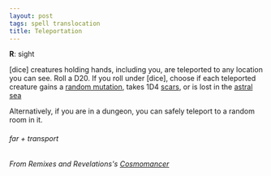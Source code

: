 ```yaml
---
layout: post
tags: spell translocation
title: Teleportation
---
```

**R**:  sight

[dice] creatures holding hands, including you, are teleported to any location you can see. Roll a D20. If you roll under [dice], choose if each teleported creature gains a [random mutation](https://coinsandscrolls.blogspot.com/2018/01/osr-1d500-biological-mutations.html), takes 1D4 [scars](/2020/11/09/base-rules), or is lost in the [astral sea](/pages/fantasylandgenerator/)
 
Alternatively, if you are in a dungeon, you can safely teleport to a random room in it.

###### far + transport
###### From Remixes and Revelations's [Cosmomancer](http://www.remixesandrevelations.com/2017/10/osr-cosmomancer-scholars-of-stars.html)
